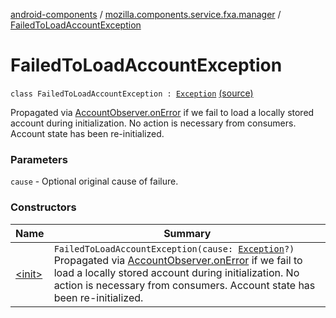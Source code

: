 [android-components](../../index.md) / [mozilla.components.service.fxa.manager](../index.md) / [FailedToLoadAccountException](./index.md)

# FailedToLoadAccountException

`class FailedToLoadAccountException : `[`Exception`](https://kotlinlang.org/api/latest/jvm/stdlib/kotlin/-exception/index.html) [(source)](https://github.com/mozilla-mobile/android-components/blob/master/components/service/firefox-accounts/src/main/java/mozilla/components/service/fxa/manager/FxaAccountManager.kt#L48)

Propagated via [AccountObserver.onError](../../mozilla.components.concept.sync/-account-observer/on-error.md) if we fail to load a locally stored account during
initialization. No action is necessary from consumers.
Account state has been re-initialized.

### Parameters

`cause` - Optional original cause of failure.

### Constructors

| Name | Summary |
|---|---|
| [&lt;init&gt;](-init-.md) | `FailedToLoadAccountException(cause: `[`Exception`](https://kotlinlang.org/api/latest/jvm/stdlib/kotlin/-exception/index.html)`?)`<br>Propagated via [AccountObserver.onError](../../mozilla.components.concept.sync/-account-observer/on-error.md) if we fail to load a locally stored account during initialization. No action is necessary from consumers. Account state has been re-initialized. |

